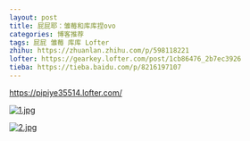 ```yaml
---
layout: post
title: 屁屁耶：雏莓和库库捏ovo
categories: 博客推荐
tags: 屁屁 雏莓 库库 Lofter
zhihu: https://zhuanlan.zhihu.com/p/598118221
lofter: https://gearkey.lofter.com/post/1cb86476_2b7ec3926
tieba: https://tieba.baidu.com/p/8216197107
---
```


<https://pipiye35514.lofter.com/>

[![1.jpg](https://s2.loli.net/2023/01/10/GCoE1yuPOMTNzJU.jpg)](https://pipiye35514.lofter.com/post/766d8b0c_2b7d90e80)

[![2.jpg](https://s2.loli.net/2023/01/10/e8sg6D2i1oup7da.jpg)](https://pipiye35514.lofter.com/post/766d8b0c_2b7d90e80)
